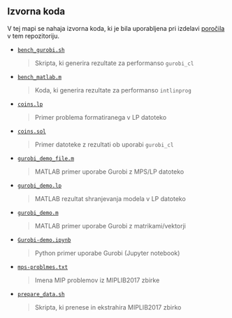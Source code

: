 ## Izvorna koda

V tej mapi se nahaja izvorna koda, ki je bila uporabljena pri izdelavi [poročila](../solver-compare.pdf) v tem repozitoriju.

+ [`bench_gurobi.sh`](bench_gurobi.sh)
    >Skripta, ki generira rezultate za performanso `gurobi_cl`
+ [`bench_matlab.m`](bench_matlab.m)
    >Koda, ki generira rezultate za performanso `intlinprog`
+ [`coins.lp`](coins.lp)
    >Primer problema formatiranega v LP datoteko
+ [`coins.sol`](coins.sol)
    >Primer datoteke z rezultati ob uporabi `gurobi_cl`
+ [`gurobi_demo_file.m`](gurobi_demo_file.m)
    >MATLAB primer uporabe Gurobi z MPS/LP datoteko
+ [`gurobi_demo.lp`](gurobi_demo.lp)
    >MATLAB rezultat shranjevanja modela v LP datoteko
+ [`gurobi_demo.m`](gurobi_demo.m)
    >MATLAB primer uporabe Gurobi z matrikami/vektorji
+ [`Gurobi-demo.ipynb`](Gurobi-demo.ipynb)
    >Python primer uporabe Gurobi (Jupyter notebook)
+ [`mps-problmes.txt`](mps-problmes.txt)
    >Imena MIP problemov iz MIPLIB2017 zbirke
+ [`prepare_data.sh`](prepare_data.sh)
    >Skripta, ki prenese in ekstrahira MIPLIB2017 zbirko
